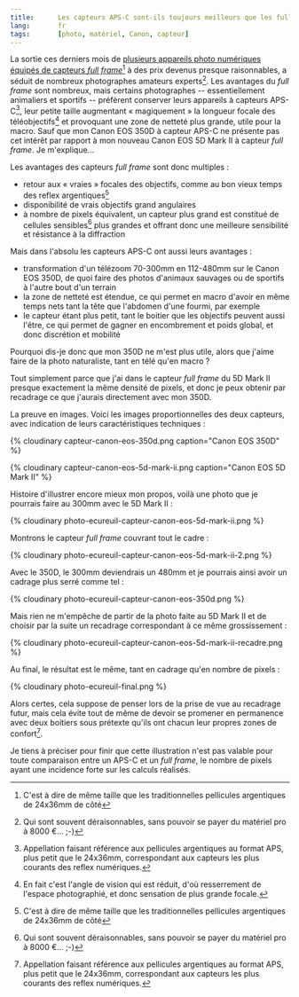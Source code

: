 ```yaml
---
title:      Les capteurs APS-C sont-ils toujours meilleurs que les full frame pour la photo animalière et de sport ?
lang:       fr
tags:       [photo, matériel, Canon, capteur]
---
```


La sortie ces derniers mois de [plusieurs appareils photo numériques équipés de capteurs *full frame*](http://www.macandphoto.com/2008/10/le-grand-match.html)[^1] à des prix devenus presque raisonnables, a séduit de nombreux photographes amateurs experts[^2]. Les avantages du *full frame* sont nombreux, mais certains photographes -- essentiellement animaliers et sportifs -- préfèrent conserver leurs appareils à capteurs APS-C[^3], leur petite taille augmentant « magiquement » la longueur focale des téléobjectifs[^4] et provoquant une zone de netteté plus grande, utile pour la macro. Sauf que mon Canon EOS 350D à capteur APS-C ne présente pas cet intérêt par rapport à mon nouveau Canon EOS 5D Mark II à capteur *full frame*. Je m'explique...


[^1]: C'est à dire de même taille que les traditionnelles pellicules argentiques de 24x36mm de côté

[^2]: Qui sont souvent déraisonnables, sans pouvoir se payer du matériel pro à 8000 €... ;-)

[^3]: Appellation faisant référence aux pellicules argentiques au format APS, plus petit que le 24x36mm, correspondant aux capteurs les plus courants des reflex numériques.

[^4]: En fait c'est l'angle de vision qui est réduit, d'où resserrement de l'espace photographié, et donc sensation de plus grande focale.

Les avantages des capteurs *full frame* sont donc multiples :

- retour aux « vraies » focales des objectifs, comme au bon vieux temps des reflex argentiques[^1]
- disponibilité de vrais objectifs grand angulaires
- à nombre de pixels équivalent, un capteur plus grand est constitué de cellules sensibles[^2] plus grandes et offrant donc une meilleure sensibilité et résistance à la diffraction

Mais dans l'absolu les capteurs APS-C ont aussi leurs avantages :

- transformation d'un télézoom 70-300mm en 112-480mm sur le Canon EOS 350D, de quoi faire des photos d'animaux sauvages ou de sportifs à l'autre bout d'un terrain
- la zone de netteté est étendue, ce qui permet en macro d'avoir en même temps nets tant la tête que l'abdomen d'une fourmi, par exemple
- le capteur étant plus petit, tant le boitier que les objectifs peuvent aussi l'être, ce qui permet de gagner en encombrement et poids global, et donc discrétion et mobilité

Pourquoi dis-je donc que mon 350D ne m'est plus utile, alors que j'aime faire de la photo naturaliste, tant en télé qu'en macro ?

Tout simplement parce que j'ai dans le capteur *full frame* du 5D Mark II presque exactement la même densité de pixels, et donc je peux obtenir par recadrage ce que j'aurais directement avec mon 350D.

La preuve en images. Voici les images proportionnelles des deux capteurs, avec indication de leurs caractéristiques techniques :


{% cloudinary capteur-canon-eos-350d.png caption="Canon EOS 350D" %}



{% cloudinary capteur-canon-eos-5d-mark-ii.png caption="Canon EOS 5D Mark II" %}



Histoire d'illustrer encore mieux mon propos, voilà une photo que je pourrais faire au 300mm avec le 5D Mark II :

{% cloudinary photo-ecureuil-capteur-canon-eos-5d-mark-ii.png %}


Montrons le capteur *full frame* couvrant tout le cadre :

{% cloudinary photo-ecureuil-capteur-canon-eos-5d-mark-ii-2.png %}


Avec le 350D, le 300mm deviendrais un 480mm et je pourrais ainsi avoir un cadrage plus serré comme tel :

{% cloudinary photo-ecureuil-capteur-canon-eos-350d.png %}


Mais rien ne m'empêche de partir de la photo faite au 5D Mark II et de choisir par la suite un recadrage correspondant à ce même grossissement :

{% cloudinary photo-ecureuil-capteur-canon-eos-5d-mark-ii-recadre.png %}


Au final, le résultat est le même, tant en cadrage qu'en nombre de pixels :

{% cloudinary photo-ecureuil-final.png %}


Alors certes, cela suppose de penser lors de la prise de vue au recadrage futur, mais cela évite tout de même de devoir se promener en permanence avec deux boitiers sous prétexte qu'ils ont chacun leur propres zones de confort[^3].

Je tiens à préciser pour finir que cette illustration n'est pas valable pour toute comparaison entre un APS-C et un *full frame*, le nombre de pixels ayant une incidence forte sur les calculs réalisés.


[^1]: Sauf que ceux qui ont déjà fait autre chose que du 24x36 savent qu'il n'y a pas de « vraie » focale, la taille de la pellicule entrant évidemment en compte.

[^2]: Appelées aussi photosites.

[^3]: Ce qui ne veut pas dire que je n'aurais pas parfois les deux sur moi, pour éviter de changer trop souvent d'objectif...
